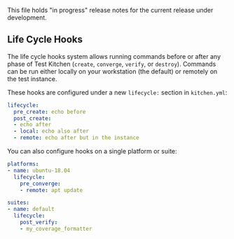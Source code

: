 This file holds "in progress" release notes for the current release under development.

## Life Cycle Hooks

The life cycle hooks system allows running commands before or after any phase
of Test Kitchen (`create`, `converge`, `verify`, or `destroy`). Commands can be
run either locally on your workstation (the default) or remotely on the test instance.

These hooks are configured under a new `lifecycle:` section in `kitchen.yml`:

```yaml
lifecycle:
  pre_create: echo before
  post_create:
  - echo after
  - local: echo also after
  - remote: echo after but in the instance
```

You can also configure hooks on a single platform or suite:

```yaml
platforms:
- name: ubuntu-18.04
  lifecycle:
    pre_converge:
    - remote: apt update

suites:
- name: default
  lifecycle:
    post_verify:
    - my_coverage_formatter
```
